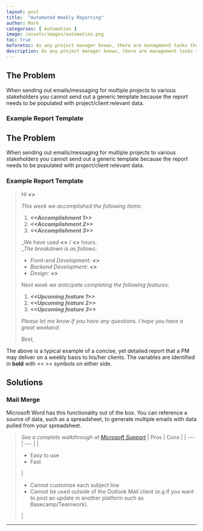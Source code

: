 ```yaml
---
layout: post
title:  "Automated Weekly Reporting"
author: Mark
categories: [ Automation ]
image: /assets/images/automation.png
toc: true
beforetoc: As any project manager knows, there are management tasks that are handled on a repetitive basis and seemingly could be automated were it not for small nuances. This article addresses weekly reporting and potential solutions for automation.
description: As any project manager knows, there are management tasks that are handled on a repetitive basis and seemingly could be automated were it not for small nuances. This article addresses weekly reporting and potential solutions for automation.
---
```

## The Problem

When sending out emails/messaging for multiple projects to various stakeholders you cannot send out a generic template because the report needs to be populated with project/client relevant data.

### Example Report Template
## The Problem

When sending out emails/messaging for multiple projects to various stakeholders you cannot send out a generic template because the report needs to be populated with project/client relevant data.

### Example Report Template

> _Hi **<<Stakeholder Name>>**_
> 
> _This week we accomplished the following items:_
> 
> 1.  _**<<Accomplishment 1>>**_
> 2.  _**<<Accomplishment 2>>**_
> 3.  _**<<Accomplishment 3>>**_
> 
> _We have used **<<hours used>>** / **<<budgeted hours>>** hours.  
> __The breakdown is as follows:_
> 
> -   _Front-end Development: **<<Front-end hours used>>**_
> -   _Backend Development: **<<Backend hours used>>**_
> -   _Design: **<<Design hours used>>**_
> 
> _Next week we anticipate completing the following features:_
> 
> 1.  _**<<Upcoming feature 1>>**_
> 2.  _**<<Upcoming feature 2>>**_
> 3.  _**<<Upcoming feature 3>>**_
> 
> _Please let me know if you have any questions. I hope you have a great weekend._
> 
> _Best,_

The above is a typical example of a concise, yet detailed report that a PM may deliver on a weekly basis to his/her clients. The variables are identified in  **bold**  with << >> symbols on either side.
  
## Solutions

### Mail Merge

Microsoft Word has this functionality out of the box. You can reference a source of data, such as a spreadsheet, to generate multiple emails with data pulled from your spreadsheet.
  
>_See a complete walkthrough at  [Microsoft Support](https://support.microsoft.com/en-us/office/use-mail-merge-to-send-bulk-email-messages-0f123521-20ce-4aa8-8b62-ac211dedefa4)_
| Pros | Cons |
| --- | --- |
  | <ul><li>Easy to use</li><li>Fast</li></ul> | <ul><li>Cannot customise each subject line</li><li>Cannot be used outside of the Outlook Mail client (e.g if you want to post an update in another platform such as Basecamp/Teamwork).</li></ul> |
___  
